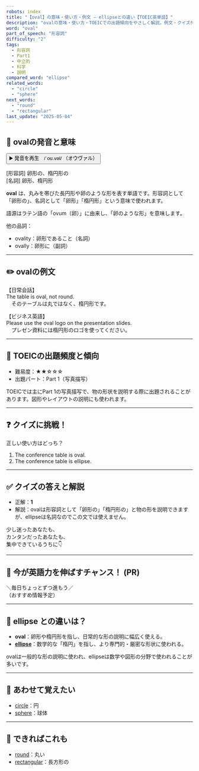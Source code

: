 ```yaml
---
robots: index
title: "【oval】の意味・使い方・例文 ― ellipseとの違い【TOEIC英単語】"
description: "ovalの意味・使い方・TOEICでの出題傾向をやさしく解説。例文・クイズ付きでellipseとの違いもわかりやすく学べます。"
word: "oval"
part_of_speech: "形容詞"
difficulty: "2"
tags:
  - 形容詞
  - Part1
  - 中立的
  - 科学
  - 説明
compared_word: "ellipse"
related_words:
  - "circle"
  - "sphere"
next_words:
  - "round"
  - "rectangular"
last_update: "2025-05-04"
---
```


## 🔰 ovalの発音と意味

<button class="play-audio" onclick="playTTS('oval')">
  <span class="play-audio-main">
    ▶️ 発音を再生　/ˈoʊ.vəl/
  </span>
  <span class="play-audio-sub">
    （オウヴァル）
  </span>
</button>

[形容詞] 卵形の、楕円形の  
[名詞] 卵形、楕円形

**oval** は、丸みを帯びた長円形や卵のような形を表す単語です。形容詞として「卵形の」、名詞として「卵形」「楕円形」という意味で使われます。

語源はラテン語の「ovum（卵）」に由来し、「卵のような形」を意味します。

他の品詞：  
- ovality：卵形であること（名詞）
- ovally：卵形に（副詞）

---

## ✏️ ovalの例文

【日常会話】  
The table is oval, not round.  
　そのテーブルは丸ではなく、楕円形です。

【ビジネス英語】  
Please use the oval logo on the presentation slides.  
　プレゼン資料には楕円形のロゴを使ってください。

---

## 🎯 TOEICの出題頻度と傾向

- 難易度：★★☆☆☆
- 出題パート：Part 1（写真描写）

TOEICでは主にPart 1の写真描写で、物の形状を説明する際に出題されることがあります。図形やレイアウトの説明にも使われます。

---

## ❓ クイズに挑戦！

正しい使い方はどっち？

1. The conference table is oval.  
2. The conference table is ellipse.

---

## ✅ クイズの答えと解説

- 正解：**1**
- 解説：ovalは形容詞として「卵形の」「楕円形の」と物の形を説明できますが、ellipseは名詞なのでこの文では使えません。

少し迷ったあなたも、  
カンタンだったあなたも、  
集中できているうちに👇️

---

## 🚀 今が英語力を伸ばすチャンス！ (PR)

<div class="info-center">
＼毎日ちょっとずつ進もう／<br>  
（おすすめ情報予定）
</div>

---

## 🤔  ellipse との違いは？

- **oval**：卵形や楕円形を指し、日常的な形の説明に幅広く使える。
- **[ellipse](/word/ellipse/)**：数学的な「楕円」を指し、より専門的・厳密な形状に使われる。

ovalは一般的な形の説明に使われ、ellipseは数学や図形の分野で使われることが多いです。

---

## 🧩 あわせて覚えたい

- [circle](/word/circle/)：円
- [sphere](/word/sphere/)：球体

---

## 📖 できればこれも

- [round](/word/round/)：丸い
- [rectangular](/word/rectangular/)：長方形の

<!-- cvid: aid38_bid11 -->
